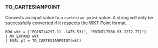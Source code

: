 <!--
This is generated by ESQL’s AbstractFunctionTestCase. Do no edit it. See ../README.md for how to regenerate it.
-->

### TO_CARTESIANPOINT
Converts an input value to a `cartesian_point` value.
A string will only be successfully converted if it respects the
[WKT Point](https://en.wikipedia.org/wiki/Well-known_text_representation_of_geometry) format.

```esql
ROW wkt = ["POINT(4297.11 -1475.53)", "POINT(7580.93 2272.77)"]
| MV_EXPAND wkt
| EVAL pt = TO_CARTESIANPOINT(wkt)
```
